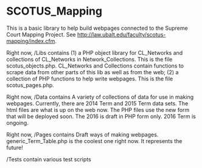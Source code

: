 # SCOTUS_Mapping

This is a basic library to help build webpages connected to the Supreme Court Mapping Project. See http://law.ubalt.edu/faculty/scotus-mapping/index.cfm.

Right now, /Libs contains 
(1) a PHP object library for CL_Networks and collections of CL_Networks in Network_Collections. This is the file scotus_objects.php. CL_Networks and Collections contain functions to scrape data from other parts of this lib as well as from the web;
(2) a collection of PHP functions to help write webpages. This is the file scotus_pages.php.

Right now, /Data contains
A variety of collections of data for use in making webpages. Currently, there are 2014 Term and 2015 Term data sets. The html files are what is up on the web now. The PHP files use the new form that will be deployed soon. The 2016 is draft in PHP form only. 2016 Term is ongoing.

Right now, /Pages contains
Draft ways of making webpages. generic_Term_Table.php is the coolest one right now. It represents the future!

/Tests contain various test scripts
